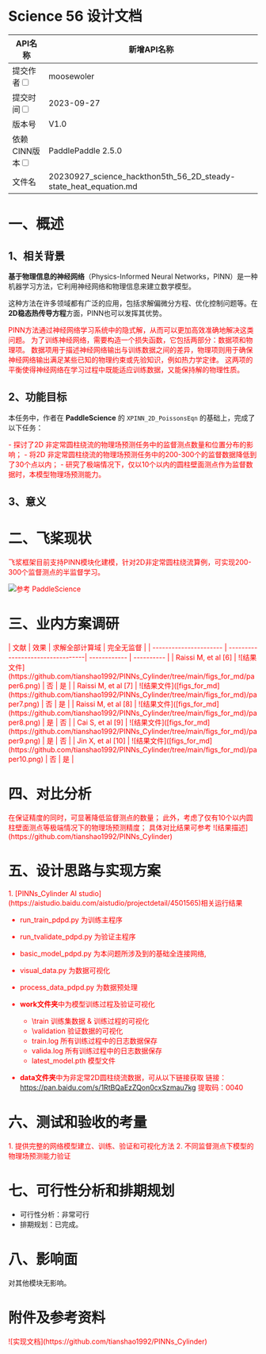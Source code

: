 # Science 56 设计文档

| API名称                                                      | 新增API名称                                |
| ---------------------------------------------------------- | -------------------------------------- |
| 提交作者<input type="checkbox" class="rowselector hidden">     | moosewoler                                   |
| 提交时间<input type="checkbox" class="rowselector hidden">     | 2023-09-27                             |
| 版本号                                                        | V1.0                                   |
| 依赖CINN版本<input type="checkbox" class="rowselector hidden"> | PaddlePaddle 2.5.0                              |
| 文件名                                                        | 20230927_science_hackthon5th_56_2D_steady-state_heat_equation.md<br> |

# 一、概述

## 1、相关背景

**基于物理信息的神经网络**（Physics-Informed Neural Networks，PINN）是一种机器学习方法，它利用神经网络和物理信息来建立数学模型。

这种方法在许多领域都有广泛的应用，包括求解偏微分方程、优化控制问题等。在**2D稳态热传导方程**方面，PINN也可以发挥其优势。

<font color="red">
PINN方法通过神经网络学习系统中的隐式解，从而可以更加高效准确地解决这类问题。
为了训练神经网络，需要构造一个损失函数，它包括两部分：数据项和物理项。
数据项用于描述神经网络输出与训练数据之间的差异，物理项则用于确保神经网络输出满足某些已知的物理约束或先验知识，例如热力学定律。
这两项的平衡使得神经网络在学习过程中既能适应训练数据，又能保持解的物理性质。
</font>

## 2、功能目标

本任务中，作者在 **PaddleScience** 的 `XPINN_2D_PoissonsEqn` 的基础上，完成了以下任务：

<font color="red">
- 探讨了2D 非定常圆柱绕流的物理场预测任务中的监督测点数量和位置分布的影响；
- 将2D 非定常圆柱绕流的物理场预测任务中的200-300个的监督数据降低到了30个点以内；
- 研究了极端情况下，仅以10个以内的圆柱壁面测点作为监督数据时，本模型物理场预测能力。
</font>


## 3、意义



# 二、飞桨现状

<font color="red">
飞浆框架目前支持PINN模块化建模，针对2D非定常圆柱绕流算例，可实现200-300个监督测点的半监督学习。

![参考 PaddleScience](https://github.com/PaddlePaddle/PaddleScience/tree/develop/examples/cylinder/2d_unsteady_continuous)
</font>

# 三、业内方案调研

<font color="red">
|    文献                  | 效果                             | 求解全部计算域 | 完全无监督   |
| ----------------------  | ---------------------------------| ------------ | ---------- |
| Raissi M, et al    [6]  | ![结果文件](https://github.com/tianshao1992/PINNs_Cylinder/tree/main/figs_for_md/paper6.png)  | 否           | 是         |
| Raissi M, et al    [7]  | ![结果文件]([figs_for_md](https://github.com/tianshao1992/PINNs_Cylinder/tree/main/figs_for_md)/paper7.png)  | 否           | 是         |
| Raissi M, et al    [8]  | ![结果文件]([figs_for_md](https://github.com/tianshao1992/PINNs_Cylinder/tree/main/figs_for_md)/paper8.png)  | 是           | 否         |
| Cai S, et al    [9]     | ![结果文件]([figs_for_md](https://github.com/tianshao1992/PINNs_Cylinder/tree/main/figs_for_md)/paper9.png)  | 是           | 否         |
| Jin X, et al    [10]    | ![结果文件]([figs_for_md](https://github.com/tianshao1992/PINNs_Cylinder/tree/main/figs_for_md)/paper10.png) | 否           | 是         |
</font>

# 四、对比分析

<font color="red">
在保证精度的同时，可显著降低监督测点的数量；
此外，考虑了仅有10个以内圆柱壁面测点等极端情况下的物理场预测精度；
具体对比结果可参考 ![结果描述](https://github.com/tianshao1992/PINNs_Cylinder)
</font>

# 五、设计思路与实现方案

<font color="red">
1. [PINNs_Cylinder AI studio](https://aistudio.baidu.com/aistudio/projectdetail/4501565)相关运行结果

  - run_train_pdpd.py   为训练主程序
  - run_tvalidate_pdpd.py  为验证主程序
  - basic_model_pdpd.py  为本问题所涉及到的基础全连接网络,
  - visual_data.py  为数据可视化
  - process_data_pdpd.py  为数据预处理

  - **work文件夹**中为模型训练过程及验证可视化
    - \train  训练集数据 & 训练过程的可视化
    - \validation 验证数据的可视化
    - train.log 所有训练过程中的日志数据保存
    - valida.log 所有训练过程中的日志数据保存
    - latest_model.pth 模型文件

  - **data文件夹**中为非定常2D圆柱绕流数据，可从以下链接获取
链接：https://pan.baidu.com/s/1RtBQaEzZQon0cxSzmau7kg 
提取码：0040
</font>

# 六、测试和验收的考量

<font color="red">
1. 提供完整的网络模型建立、训练、验证和可视化方法
2. 不同监督测点下模型的物理场预测能力验证
</font>


# 七、可行性分析和排期规划

- 可行性分析：非常可行
- 排期规划：已完成。

# 八、影响面

对其他模块无影响。

# 附件及参考资料

<font color="red">
![实现文档](https://github.com/tianshao1992/PINNs_Cylinder)
</font>